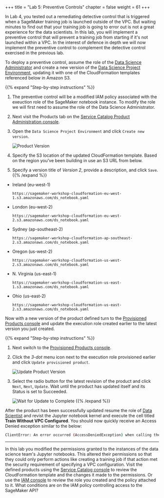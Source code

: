 +++
title = "Lab 5: Preventive Controls"
chapter = false
weight = 61
+++

In Lab 4, you tested out a remediating detective control that is triggered when a SageMaker training job is launched outside of the VPC. But waiting minutes to find out that your training job is going to error out is not a great experience for the data scientists.  In this lab, you will implement a preventive control that will prevent a training job from starting if it's not launched within a VPC.  In the interest of defence in depth we will now implement the preventive control to complement the detective control exercised in the previous lab.

To deploy a preventive control, assume the role of the [Data Science Administrator](https://signin.aws.amazon.com/switchrole?account=000000000000&roleName=DataScientistAdmin&displayName=DataScienceAdmin) and create a new version of the [Data Science Project Environment](https://console.aws.amazon.com/servicecatalog/home?isSceuc=false&#admin-products), updating it with one of the CloudFormation templates referenced below in Amazon S3.

{{% expand "Step-by-step instructions" %}}
1. The preventive control will be a modified IAM policy associated with the exeuction role of the SageMaker notebook instance.  To modify the role we will first need to assume the role of the Data Science Administrator. 
1. Next visit the Products tab on the [Service Catalog Product Administration console](https://console.aws.amazon.com/servicecatalog).
1. Open the `Data Science Project Environment` and click `Create new version`.

    ![Product Version](/images/product_version.png)

1. Specify the S3 location of the updated CloudFormation template.  Based on the region you've been building in use an S3 URL from below.
1. Specify a version title of *Version 2*, provide a description, and click `Save`.
{{% /expand %}}

 - Ireland (eu-west-1)

    ```
    https://sagemaker-workshop-cloudformation-eu-west-1.s3.amazonaws.com/ds_notebook.yaml
    ```

 - London (eu-west-2)

    ```
    https://sagemaker-workshop-cloudformation-eu-west-2.s3.amazonaws.com/ds_notebook.yaml
    ```

 - Sydney (ap-southeast-2)

    ```
    https://sagemaker-workshop-cloudformation-ap-southeast-2.s3.amazonaws.com/ds_notebook.yaml
    ```

 - Oregon (us-west-2)

    ```
    https://sagemaker-workshop-cloudformation-us-west-2.s3.amazonaws.com/ds_notebook.yaml
    ```

 - N. Virginia (us-east-1)

    ```
    https://sagemaker-workshop-cloudformation-us-east-1.s3.amazonaws.com/ds_notebook.yaml
    ```

 - Ohio (us-east-2)

    ```
    https://sagemaker-workshop-cloudformation-us-east-2.s3.amazonaws.com/ds_notebook.yaml
    ```

Now with a new version of the product defined turn to the [Provisioned Products console](https://console.aws.amazon.com/servicecatalog/home?#/stacks) and update the execution role created earlier to the latest version you just created.

{{% expand "Step-by-step instructions" %}}
1. Next switch to the [Provisioned Products console](https://console.aws.amazon.com/servicecatalog/home?#/stacks).
1. Click the *3-dot* menu icon next to the execution role provisioned earlier and click `Update provisioned product`.

    ![Update Product Version](/images/update_product_version.png)

1. Select the radio button for the latest revision of the product and click `Next`, `Next`, `Update`.  Wait until the product has updated itself and its Status is set to Succeeded.

    ![Wait for Update to Complete](/images/update_provisioned_product.png)
{{% /expand %}}

After the product has been successfully updated resume the role of [Data Scientist](https://signin.aws.amazon.com/switchrole?account=000000000000&roleName=DataScientist&displayName=DataScientist) and revist the Jupyter notebook kernel and execute the cell titled **Train Without VPC Configured**.  You should now quickly receive an Access Denied exception similar to the below:

```bash
ClientError: An error occurred (AccessDeniedException) when calling the CreateTrainingJob operation: User: arn:aws:sts::012348485732:assumed-role/SageMakerExecRole-ml-product-team/SageMaker is not authorized to perform: sagemaker:CreateTrainingJob on resource: arn:aws:sagemaker:eu-west-1:012348485732:training-job/sagemaker-tensorflow-2019-10-16-22-14-30-880 with an explicit deny
```
---

In this lab you modified the permissions granted to the instances of the data science team's Jupyter notebooks.  This altered their permissions so that they could only perform actions like creating a training job if that action met the security requirement of specifying a VPC configuration.  Visit the defined products using the [Service Catalog console](https://console.aws.amazon.com/servicecatalog/home?isSceuc=false&#admin-products) to review the CloudFormation template and the changes it made to the permissions.  Or use the [IAM console](https://console.aws.amazon.com/iam/home?#/roles) to review the role you created and the policy attached to it.  What conditions are on the IAM policy controlling access to the SageMaker API?
